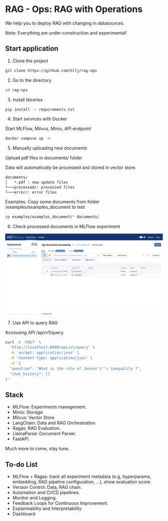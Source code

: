 # RAG - Ops: RAG with Operations

We help you to deploy RAG with changing in datasources.

Note: Everything are under-construction and experimental!

## Start application

1. Clone the project

```bash
git clone https://github.com/hllj/rag-ops
```

2. Go to the directory 

```bash
cd rag-ops
```

3. Install libraries

```bash
pip install -r requirements.txt
```

4. Start services with Docker

Start MLFlow, Milvus, Minio, API endpoint

```bash
docker compose up -d
```

5. Manually uploading new documents

Upload pdf files in documents/ folder

Data will automatically be processed and stored in vector store.

```
documents/
│   *.pdf : new update files
└───processed/: processed files
└───error/: error files
```

Examples: Copy some documents from folder /examples/examples_document to test

```bash
cp examples/examples_document/* documents/
```

6. Check processed documents in MLFlow experiment

![MLFlow for processing data](./assets/images/mlflow_processing_data.png)

7. Use API to query RAG

Accessing API /api/v1/query.

```bash
curl -X 'POST' \
  'http://localhost:8000/api/v1/query' \
  -H 'accept: application/json' \
  -H 'Content-Type: application/json' \
  -d '{
  "question": "What is the role of Jensen'\''s inequality ?",
  "chat_history": []
}'
```

## Stack

- MLFlow: Experiments management.
- Minio: Storage.
- Milvus: Vector Store.
- LangChain: Data and RAG Orchestration.
- Ragas: RAG Evaluation.
- LlamaParse: Document Parser.
- FastAPI.

Much more to come, stay tune.

## To-do List

- MLFlow + Ragas: track all experiment metadata (e.g, hyperparams, embedding, RAG pipeline configuration, ...), show evaluation score.
- Version Control: Data, RAG chain.
- Automation and CI/CD pipelines.
- Monitor and Logging.
- Feedback Loops for Continuous Improvement.
- Explaninablity and Interpretability
- Dashboard